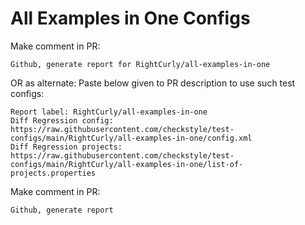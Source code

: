 # All Examples in One Configs
Make comment in PR:
```
Github, generate report for RightCurly/all-examples-in-one
```
OR as alternate:
Paste below given to PR description to use such test configs:
```
Report label: RightCurly/all-examples-in-one
Diff Regression config: https://raw.githubusercontent.com/checkstyle/test-configs/main/RightCurly/all-examples-in-one/config.xml
Diff Regression projects: https://raw.githubusercontent.com/checkstyle/test-configs/main/RightCurly/all-examples-in-one/list-of-projects.properties
```
Make comment in PR:
```
Github, generate report
```

